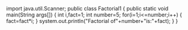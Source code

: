 import java.util.Scanner;
public class Factorial1
 {
  public static void main(String args[])
 {
  int i,fact=1;
  int number=5;
  for(i=1;i<=number;i++)
 {
   fact=fact*i;
 }
 system.out.println("Factorial of"+number+"is:"+fact);
 }
}
 
   
